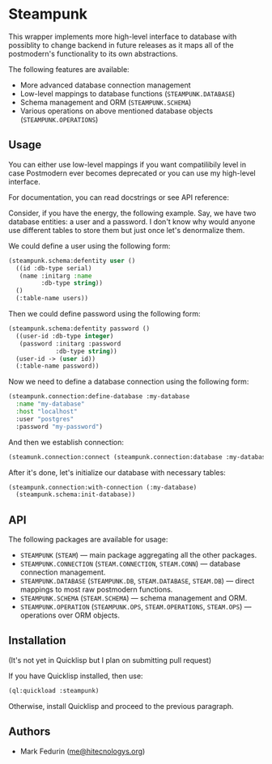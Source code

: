 Steampunk
=========

This wrapper implements more high-level interface to database with
possiblity to change backend in future releases as it maps all of the
postmodern's functionality to its own abstractions.

The following features are available:

* More advanced database connection management
* Low-level mappings to database functions (``STEAMPUNK.DATABASE``)
* Schema management and ORM (``STEAMPUNK.SCHEMA``)
* Various operations on above mentioned database objects (``STEAMPUNK.OPERATIONS``)

Usage
-----

You can either use low-level mappings if you want compatilibily level
in case Postmodern ever becomes deprecated or you can use my
high-level interface.

For documentation, you can read docstrings or see API reference: <insert link here>

Consider, if you have the energy, the following example. Say, we have two database entities: a user and a password. I don't know why would anyone use different tables to store them but just once let's denormalize them.

We could define a user using the following form:

```lisp
(steampunk.schema:defentity user ()
  ((id :db-type serial)
   (name :initarg :name
         :db-type string))
  ()
  (:table-name users))
```

Then we could define password using the following form:

```lisp
(steampunk.schema:defentity password ()
  ((user-id :db-type integer)
   (password :initarg :password
             :db-type string))
  (user-id -> (user id))
  (:table-name password))
```

Now we need to define a database connection using the following form:

```lisp
(steampunk.connection:define-database :my-database
  :name "my-database"
  :host "localhost"
  :user "postgres"
  :password "my-password")
```

And then we establish connection:

```lisp
(steamunk.connection:connect (steampunk.connection:database :my-database))
```

After it's done, let's initialize our database with necessary tables:

```lisp
(steampunk.connection:with-connection (:my-database)
  (steampunk.schema:init-database))
```

API
---

The following packages are available for usage:

* `STEAMPUNK` (`STEAM`) — main package aggregating all the other packages.
* `STEAMPUNK.CONNECTION` (`STEAM.CONNECTION`, `STEAM.CONN`) — database connection management.
* `STEAMPUNK.DATABASE` (`STEAMPUNK.DB`, `STEAM.DATABASE`, `STEAM.DB`) — direct mappings to most raw postmodern functions.
* `STEAMPUNK.SCHEMA` (`STEAM.SCHEMA`) — schema management and ORM.
* `STEAMPUNK.OPERATION` (`STEAMPUNK.OPS`, `STEAM.OPERATIONS`, `STEAM.OPS`) — operations over ORM objects.

Installation
------------

(It's not yet in Quicklisp but I plan on submitting pull request)

If you have Quicklisp installed, then use:

```lisp
(ql:quickload :steampunk)
```

Otherwise, install Quicklisp and proceed to the previous paragraph.

Authors
-------

* Mark Fedurin (me@hitecnologys.org)
